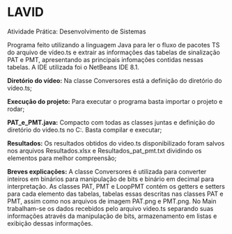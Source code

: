 # LAVID
Atividade Prática: Desenvolvimento de Sistemas

Programa feito utilizando a linguagem Java para ler o fluxo de pacotes TS do arquivo de vídeo.ts e extrair as informações das tabelas de sinalização PAT e PMT, apresentando as principais infomações contidas nessas tabelas. A IDE utilizada foi o NetBeans IDE 8.1.

<b>Diretório do vídeo:</b> Na classe Conversores está a definição do diretório do vídeo.ts;

<b>Execução do projeto:</b> Para executar o programa basta importar o projeto e rodar;

<b>PAT_e_PMT.java:</b> Compacto com todas as classes juntas e definição do diretório do video.ts no C:\. Basta compilar e executar; 

<b>Resultados:</b> Os resultados obtidos do video.ts disponibilizado foram salvos nos arquivos Resultados.xlsx e Resultados_pat_pmt.txt dividindo os elementos para melhor compreensão;

<b>Breves explicações:</b> A classe Conversores é utilizada para converter inteiros em binários para manipulação de bits e binário em decimal para interpretação. As classes PAT, PMT e LoopPMT contém os getters e setters para cada elemento das tabelas, tabelas essas descritas nas classes PAT e PMT, assim como nos arquivos de imagem PAT.png e PMT.png. No Main trabalham-se os dados recebidos pelo arquivo video.ts separando suas informações através da manipulação de bits, armazenamento em listas e exibição dessas informações.

 

